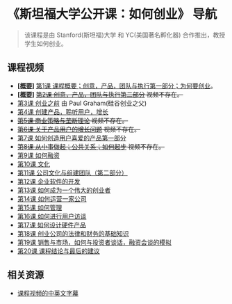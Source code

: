 # 《斯坦福大学公开课：如何创业》 导航
> 该课程是由 Stanford(斯坦福)大学 和 YC(美国著名孵化器) 合作推出，教授学生如何创业。

## 课程视频
* **[[概要](../content/standford-ya-thought/01.md)]** [第1课 课程概要；创意，产品，团队与执行第一部分；为何要创业](https://open.163.com/movie/2014/9/G/N/MA8CUF9DQ_MA8CV1LGN.html)。
* **[[概要](../content/standford-ya-thought/02.md)]** ~~[第2课 创意，产品，团队与执行第二部分](https://open.163.com/movie/2014/9/F/N/MA8CUF9DQ_MA8KHHSFN.html) 视频不存在。~~
* [第3课 创业之前](https://open.163.com/movie/2014/9/S/M/MA8CUF9DQ_MA8KHG2SM.html) 由 Paul Graham(硅谷创业之父)
* [第4课 创建产品，聆听用户，增长](https://open.163.com/movie/2014/9/2/7/MA8CUF9DQ_MA8KHGE27.html)
* ~~[第5课 商业策略与垄断理论](https://open.163.com/movie/2014/9/F/T/MA8CUF9DQ_MA8KHRRFT.html) 视频不存在。~~
* ~~[第6课 关于产品用户的增长问题](https://open.163.com/movie/2014/9/7/V/MA8CUF9DQ_MA8KI0I7V.html) 视频不存在。~~
* [第7课 如何创造用户喜爱的产品第一部分](https://open.163.com/movie/2014/9/A/3/MA8CUF9DQ_MA8KHVJA3.html)
* ~~[第8课 从小事做起；公共关系；如何起步](https://open.163.com/movie/2014/9/5/C/MA8CUF9DQ_MA9U6RQ5C.html) 视频不存在。~~
* [第9课 如何融资](https://open.163.com/movie/2014/9/P/E/MA8CUF9DQ_MA9U7AAPE.html)
* [第10课 文化](https://open.163.com/movie/2014/9/2/T/MA8CUF9DQ_MA9U7NS2T.html)
* [第11课 公司文化与组建团队（第二部分）](https://open.163.com/movie/2014/9/D/1/MA8CUF9DQ_MA9U86DD1.html)
* [第12课 企业软件的开发](https://open.163.com/movie/2014/9/R/9/MA8CUF9DQ_MA9U8HKR9.html)
* [第13课 如何成为一个伟大的创业者](https://open.163.com/movie/2014/9/8/9/MA8CUF9DQ_MA9U8TG89.html)
* [第14课 如何运营一家公司](https://open.163.com/movie/2014/9/7/C/MA8CUF9DQ_MA9U9AB7C.html)
* [第15课 如何管理](https://open.163.com/movie/2014/9/Q/K/MA8CUF9DQ_MAE9AHRQK.html)
* [第16课 如何进行用户访谈](https://open.163.com/movie/2014/9/0/N/MA8CUF9DQ_MAE9ALN0N.html)
* [第17课 如何设计硬件产品](https://open.163.com/movie/2014/9/H/O/MA8CUF9DQ_MAE9ATOHO.html)
* [第18课 创业公司的法律和财务的基础知识](https://open.163.com/movie/2014/9/3/G/MA8CUF9DQ_MAE9B203G.html)
* [第19课 销售与市场，如何与投资者谈话，融资会谈的模拟](https://open.163.com/movie/2014/9/L/5/MA8CUF9DQ_MAEBV2FL5.html)
* [第20课 课程结论与最后的建议](https://open.163.com/movie/2014/9/0/S/MA8CUF9DQ_MAE9BC80S.html)


## 相关资源
* [课程视频的中英文字幕](http://www.docin.com/d-628129.html)